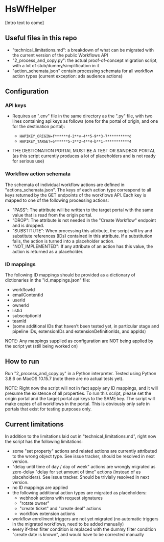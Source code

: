 # HsWfHelper

[Intro text to come]

## Useful files in this repo

* "technical_limitations.md": a breakdown of what can be migrated with the current version of the public Workflows API
* "2_process_and_copy.py": the actual proof-of-concept migration script, with a lot of stub/dummy/simplification in it
* "action_schemata.json" contain processing schemata for all workflow action types (current exception: ads audience actions)

## Configuration

### API keys

* Requires an ".env" file in the same directory as the ".py" file, with two lines containing api keys as follows (one for the portal of origin, and one for the destination portal):

  * `HAPIKEY_ORIGIN=f******d-2**v-4**5-9**3-7**********d`
  * `HAPIKEY_TARGET=6******5-3**2-4**4-b**1-***********4`

* THE DESTIONATION PORTAL MUST BE A TEST OR SANDBOX PORTAL (as this script currently produces a lot of placeholders and is not ready for serious use)

### Workflow action schemata

The schemata of individual workflow actions are defined in "actions_schemata.json". The keys of each action type correspond to all keys returned by the GET endpoints of the workflows API. Each key is mapped to one of the following processing actions:
* "PASS": The attribute will be written to the target portal with the same value that is read from the origin portal.
* "DROP": The attribute is not needed in the "Create Workflow" endpoint and is dropped.
* "SUBSTITUTE": When processing this attribute, the script will try and substitute references (IDs) contained in this attribute. If a substitution fails, the action is turned into a placeholder action.
* "NOT_IMPLEMENTED": If any attribute of an action has this value, the action is returned as a placeholder.

### ID mappings

The following ID mappings should be provided as a dictionary of dictionaries in the "id_mappings.json" file:
* workflowId
* emailContentId
* userId
* ownerId
* listId
* subscriptionId
* teamId
* (some additional IDs that haven't been tested yet, in particular stage and pipeline IDs, extensionIDs and extensionDefinitionIds, and appIds)

NOTE: Any mappings supplied as configuration are NOT being applied by the script yet (still being worked on)

## How to run

Run "2_process_and_copy.py" in a Python interpreter. Tested using Python 3.8.6 on MacOS 10.15.7 (note there are no actual tests yet).

NOTE: Right now the script will not in fact apply any ID mappings, and it will presume the existence of all properties. To run this script, please set the origin portal and the target portal api keys to the SAME key. The script will make copies of all workflows in the portal. This is obviously only safe in portals that exist for testing purposes only.

## Current limitations

In addition to the limitations laid out in "technical_limitations.md", right now the script has the following limitations:
* some "set property" actions and related actions are currently attributed to the wrong object type. See issue tracker, should be resolved in next version.
* "delay until time of day / day of week" actions are wrongly migrated as zero-delay "delay for set amount of time" actions (instead of as placeholders). See issue tracker. Should be trivially resolved in next version.
* no ID mappings are applied
* the following additional action types are migrated as placeholders:
  * webhook actions with request signatures
  * "rotate owner"
  * "create ticket" and "create deal" actions
  * workflow extension actions
* workflow enrollment triggers are not yet migrated (no automatic triggers in the migrated workflows, need to be added manually)
* every if-then filter condition is replaced with the dummy filter condition "create date is known", and would have to be corrected manually